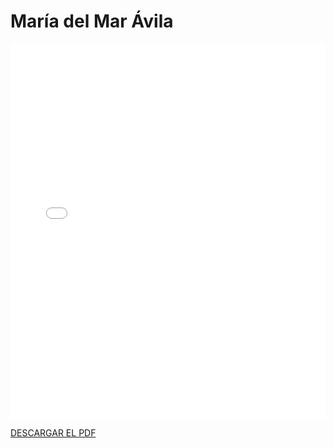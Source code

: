 # María del Mar Ávila

<embed src="/PDFs/Commitment/CommitmentAgreement-maravimaq.pdf" type="application/pdf" width="100%" height="600px" />


[DESCARGAR EL PDF](../../../static/PDFs/Commitment/CommitmentAgreement-maravimaq.pdf)